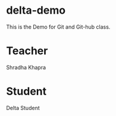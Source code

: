 # delta-demo
This is the Demo for Git and Git-hub class.

# Teacher
Shradha Khapra

# Student
Delta Student